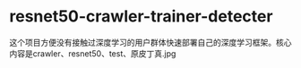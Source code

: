# resnet50-crawler-trainer-detecter
这个项目方便没有接触过深度学习的用户群体快速部署自己的深度学习框架。核心内容是crawler、resnet50、test、原皮丁真.jpg
